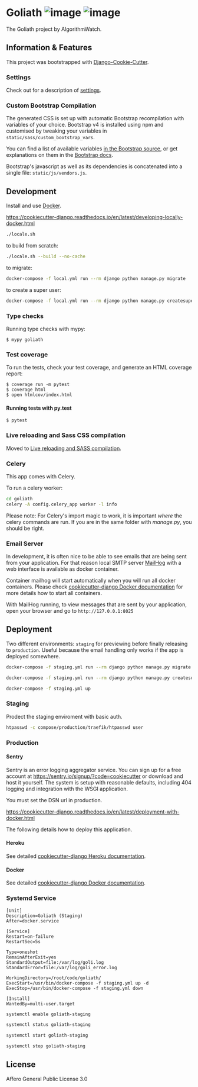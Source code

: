 # Goliath ![image](https://img.shields.io/badge/built%20with-Cookiecutter%20Django-ff69b4.svg) ![image](https://img.shields.io/badge/code%20style-black-000000.svg)

The Goliath project by AlgorithmWatch.

## Information & Features

This project was bootstrapped with [Django-Cookie-Cutter](https://github.com/pydanny/cookiecutter-django).

### Settings

Check out for a description of [settings](http://cookiecutter-django.readthedocs.io/en/latest/settings.html).

### Custom Bootstrap Compilation

The generated CSS is set up with automatic Bootstrap recompilation with
variables of your choice. Bootstrap v4 is installed using npm and
customised by tweaking your variables in
`static/sass/custom_bootstrap_vars`.

You can find a list of available variables [in the Bootstrap
source](https://github.com/twbs/bootstrap/blob/v4-dev/scss/_variables.scss),
or get explanations on them in the [Bootstrap
docs](https://getbootstrap.com/docs/4.1/getting-started/theming/).

Bootstrap's javascript as well as its dependencies is concatenated into
a single file: `static/js/vendors.js`.

## Development

Install and use [Docker](https://docs.docker.com/get-docker/).

https://cookiecutter-django.readthedocs.io/en/latest/developing-locally-docker.html

```bash
./locale.sh
```

to build from scratch:

```bash
./locale.sh --build --no-cache
```

to migrate:

```bash
docker-compose -f local.yml run --rm django python manage.py migrate
```

to create a super user:

```bash
docker-compose -f local.yml run --rm django python manage.py createsuperuser
```

### Type checks

Running type checks with mypy:

    $ mypy goliath

### Test coverage

To run the tests, check your test coverage, and generate an HTML
coverage report:

    $ coverage run -m pytest
    $ coverage html
    $ open htmlcov/index.html

#### Running tests with py.test

    $ pytest

### Live reloading and Sass CSS compilation

Moved to [Live reloading and SASS
compilation](http://cookiecutter-django.readthedocs.io/en/latest/live-reloading-and-sass-compilation.html).

### Celery

This app comes with Celery.

To run a celery worker:

```bash
cd goliath
celery -A config.celery_app worker -l info
```

Please note: For Celery's import magic to work, it is important _where_
the celery commands are run. If you are in the same folder with
_manage.py_, you should be right.

### Email Server

In development, it is often nice to be able to see emails that are being
sent from your application. For that reason local SMTP server
[MailHog](https://github.com/mailhog/MailHog) with a web interface is
available as docker container.

Container mailhog will start automatically when you will run all docker
containers. Please check [cookiecutter-django Docker
documentation](http://cookiecutter-django.readthedocs.io/en/latest/deployment-with-docker.html)
for more details how to start all containers.

With MailHog running, to view messages that are sent by your
application, open your browser and go to `http://127.0.0.1:8025`

## Deployment

Two different environments: `staging` for previewing before finally releasing to `production`.
Useful because the email handling only works if the app is deployed somewhere.

```bash
docker-compose -f staging.yml run --rm django python manage.py migrate
```

```bash
docker-compose -f staging.yml run --rm django python manage.py createsuperuser
```

```bash
docker-compose -f staging.yml up
```

### Staging

Prodect the staging enviroment with basic auth.

```bash
htpasswd -c compose/production/traefik/htpasswd user
```

### Production

#### Sentry

Sentry is an error logging aggregator service. You can sign up for a
free account at <https://sentry.io/signup/?code=cookiecutter> or
download and host it yourself. The system is setup with reasonable
defaults, including 404 logging and integration with the WSGI
application.

You must set the DSN url in production.

https://cookiecutter-django.readthedocs.io/en/latest/deployment-with-docker.html

The following details how to deploy this application.

#### Heroku

See detailed [cookiecutter-django Heroku
documentation](http://cookiecutter-django.readthedocs.io/en/latest/deployment-on-heroku.html).

#### Docker

See detailed [cookiecutter-django Docker
documentation](http://cookiecutter-django.readthedocs.io/en/latest/deployment-with-docker.html).

### Systemd Service

```
[Unit]
Description=Goliath (Staging)
After=docker.service

[Service]
Restart=on-failure
RestartSec=5s

Type=oneshot
RemainAfterExit=yes
StandardOutput=file:/var/log/goli.log
StandardError=file:/var/log/goli_error.log

WorkingDirectory=/root/code/goliath/
ExecStart=/usr/bin/docker-compose -f staging.yml up -d
ExecStop=/usr/bin/docker-compose -f staging.yml down

[Install]
WantedBy=multi-user.target
```

```bash
systemctl enable goliath-staging
```

```bash
systemctl status goliath-staging
```

```bash
systemctl start goliath-staging
```

```bash
systemctl stop goliath-staging
```

## License

Affero General Public License 3.0
